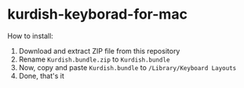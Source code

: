 # kurdish-keyborad-for-mac

How to install:
1. Download and extract ZIP file from this repository
2. Rename `Kurdish.bundle.zip` to `Kurdish.bundle`
3. Now, copy and paste `Kurdish.bundle` to `/Library/Keyboard Layouts`
4. Done, that's it
